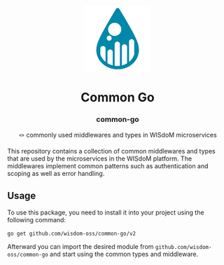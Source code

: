 <div align="center">
<img height="150px" src="https://raw.githubusercontent.com/wisdom-oss/brand/main/svg/standalone_color.svg" alt="Logo">
<h1>Common Go</h1>
<h3>common-go</h3>
<p>🪢 commonly used middlewares and types in WISdoM microservices</p>
</div>


This repository contains a collection of common middlewares and types that
are used by the microservices in the WISdoM platform.
The middlewares implement common patterns such as authentication and scoping
as well as error handling.

## Usage
To use this package, you need to install it into your project using the
following command:
```shell
go get github.com/wisdom-oss/common-go/v2
```

Afterward you can import the desired module from 
`github.com/wisdom-oss/common-go` and start using the common types and
middleware.